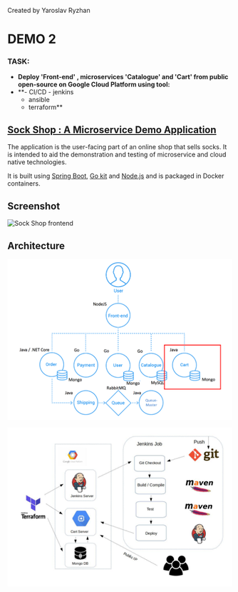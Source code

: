 Created by Yaroslav Ryzhan

# DEMO 2

### TASK: 
* **Deploy 'Front-end' , microservices 'Catalogue' and 'Cart' from public open-source on Google Cloud Platform using tool:**
 * **- CI/CD - jenkins
     - ansible
     - terraform**


## [Sock Shop : A Microservice Demo Application](https://github.com/microservices-demo)

The application is the user-facing part of an online shop that sells socks. It is intended to aid the demonstration and testing of microservice and cloud native technologies.

It is built using [Spring Boot](http://projects.spring.io/spring-boot/), [Go kit](http://gokit.io) and [Node.js](https://nodejs.org/) and is packaged in Docker containers.

## Screenshot

![Sock Shop frontend](https://github.com/microservices-demo/microservices-demo.github.io/raw/master/assets/sockshop-frontend.png)

## Architecture

![Architecture diagram](https://github.com/ryzhan/Tasks_DevOps_SoftServe/blob/master/DEMO1_TERRAFORM/images/Architecture.png  "Architecture")



![Task](https://github.com/ryzhan/Tasks_DevOps_SoftServe/blob/master/DEMO1_TERRAFORM/images/Task.jpg  "Task image")
